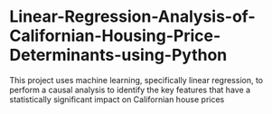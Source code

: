 # Linear-Regression-Analysis-of-Californian-Housing-Price-Determinants-using-Python
 This project uses machine learning, specifically linear regression, to perform a causal analysis to identify the key features that have a statistically significant impact on Californian house prices

